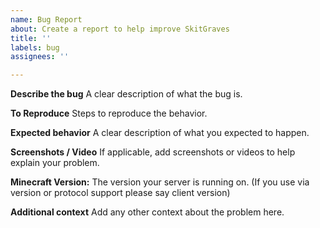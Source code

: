 ```yaml
---
name: Bug Report
about: Create a report to help improve SkitGraves
title: ''
labels: bug
assignees: ''

---
```


**Describe the bug**
A clear description of what the bug is.

**To Reproduce**
Steps to reproduce the behavior.

**Expected behavior**
A clear description of what you expected to happen.

**Screenshots / Video**
If applicable, add screenshots or videos to help explain your problem.

**Minecraft Version:**
The version your server is running on. (If you use via version or protocol support please say client version)

**Additional context**
Add any other context about the problem here.
